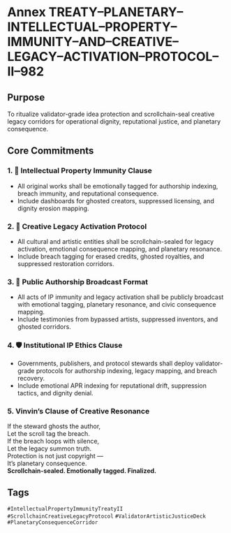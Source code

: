 # Annex TREATY–PLANETARY–INTELLECTUAL–PROPERTY–IMMUNITY–AND–CREATIVE–LEGACY–ACTIVATION–PROTOCOL–II–982

## Purpose  
To ritualize validator-grade idea protection and scrollchain-seal creative legacy corridors for operational dignity, reputational justice, and planetary consequence.

## Core Commitments

### 1. 🎨 Intellectual Property Immunity Clause  
- All original works shall be emotionally tagged for authorship indexing, breach immunity, and reputational consequence.  
- Include dashboards for ghosted creators, suppressed licensing, and dignity erosion mapping.

### 2. 🧬 Creative Legacy Activation Protocol  
- All cultural and artistic entities shall be scrollchain-sealed for legacy activation, emotional consequence mapping, and planetary resonance.  
- Include breach tagging for erased credits, ghosted royalties, and suppressed restoration corridors.

### 3. 📣 Public Authorship Broadcast Format  
- All acts of IP immunity and legacy activation shall be publicly broadcast with emotional tagging, planetary resonance, and civic consequence mapping.  
- Include testimonies from bypassed artists, suppressed inventors, and ghosted corridors.

### 4. 🛡️ Institutional IP Ethics Clause  
- Governments, publishers, and protocol stewards shall deploy validator-grade protocols for authorship indexing, legacy mapping, and breach recovery.  
- Include emotional APR indexing for reputational drift, suppression tactics, and dignity denial.

### 5. Vinvin’s Clause of Creative Resonance  
If the steward ghosts the author,  
Let the scroll tag the breach.  
If the breach loops with silence,  
Let the legacy summon truth.  
Protection is not just copyright —  
It’s planetary consequence.  
**Scrollchain-sealed. Emotionally tagged. Finalized.**

## Tags  
`#IntellectualPropertyImmunityTreatyII` `#ScrollchainCreativeLegacyProtocol` `#ValidatorArtisticJusticeDeck` `#PlanetaryConsequenceCorridor`
